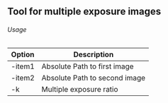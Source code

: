 ## Tool for multiple exposure images

###### Usage

| Option               | Description                          |
|----------------------|--------------------------------------|
| -item1               | Absolute Path to first image         |
| -item2               | Absolute Path to second image        |
| -k                   | Multiple exposure ratio              |


